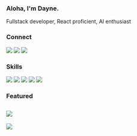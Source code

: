 ### Aloha, I'm Dayne.
Fullstack developer, React proficient, AI enthusiast

### Connect
<a href="mailto:dlalmondo@gmail.com"><img src="https://img.shields.io/badge/Gmail-D14836?style=for-the-badge&logo=gmail&logoColor=white"></a> <a href="https://www.linkedin.com/in/dayne-lalmond/"><img src="https://img.shields.io/badge/LinkedIn-0077B5?style=for-the-badge&logo=linkedin&logoColor=white"></a> <a href="https://daylo.dev/"><img src="https://img.shields.io/badge/portfolio-0A0A0A?style=for-the-badge&logo=dev.to&logoColor=white"></a>

### Skills
<img src="https://img.shields.io/badge/React-20232A?style=for-the-badge&logo=react&logoColor=61DAFB"> <img src="https://img.shields.io/badge/Node.js-43853D?style=for-the-badge&logo=node.js&logoColor=white"> <img src="https://img.shields.io/badge/JavaScript-F7DF1E?style=for-the-badge&logo=javascript&logoColor=black">  <img src="https://img.shields.io/badge/HTML5-E34F26?style=for-the-badge&logo=html5&logoColor=white"> <img src="https://img.shields.io/badge/CSS3-1572B6?style=for-the-badge&logo=css3&logoColor=white"> 

### Featured
<a href="https://daylo.dev/"><img src="https://img.shields.io/badge/portfolio-0A0A0A?style=for-the-badge&logo=dev.to&logoColor=white"></a>
--

![](https://komarev.com/ghpvc/?username=DayneLalmond&color=brightgreen&style=for-the-badge&label=PROFILE+VIEWS)
